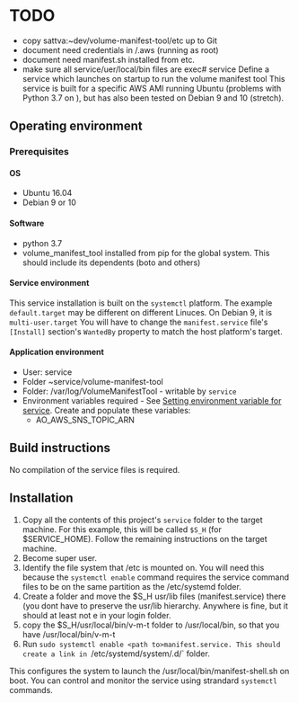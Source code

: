 # TODO
* copy sattva:~dev/volume-manifest-tool/etc up to Git
* document need credentials in /.aws (running as root)
* document need manifest.sh installed from etc.
* make sure all service/uer/local/bin files are exec# service
Define a service which launches on startup to run the volume manifest tool
This service is built for a specific AWS AMI running Ubuntu (problems with Python 3.7 on ), but has also been tested on Debian 9 and 10 (stretch).
## Operating environment
### Prerequisites
#### OS
* Ubuntu 16.04
* Debian 9 or 10
#### Software
* python 3.7
* volume_manifest_tool installed from pip for the global system. This should include its dependents (boto and others)
#### Service environment
This service installation is built on the `systemctl` platform. The example `default.target` may be different on different Linuces.  On Debian 9, it is `multi-user.target`
You will have to change the `manifest.service` file's  `[Install]` section's `WantedBy` property to match the host platform's target.
#### Application environment
* User: service
* Folder ~service/volume-manifest-tool
* Folder: /var/log/VolumeManifestTool - writable by `service`
* Environment variables required - See [Setting environment variable for service](https://serverfault.com/questions/413397/how-to-set-environment-variable-in-systemd-service). Create and populate these variables:
    * AO_AWS_SNS_TOPIC_ARN

## Build instructions
No compilation of the service files is required.
## Installation
1. Copy all the contents of this project's `service` folder  to the target machine. For this example, this will be called `$S_H` (for $SERVICE_HOME). Follow the remaining instructions on the target machine. 
1. Become super user.
1. Identify the file system that /etc is mounted on. You will need this because the `systemctl enable` command requires the service command files to be on the same partition as the /etc/systemd folder.
1. Create a folder and move the $S_H usr/lib files (manifest.service) there (you dont have to preserve the usr/lib hierarchy. Anywhere is fine, but it should at least not e in your login folder.
1. copy the $S_H/usr/local/bin/v-m-t folder to /usr/local/bin, so that you have /usr/local/bin/v-m-t
1. Run `sudo systemctl enable <path to>manifest.service. This should create a link in `/etc/systemd/system/<Install target you picked above>.d/` folder.

This configures the system to launch the  /usr/local/bin/manifest-shell.sh on boot.  You can control and monitor the service using strandard `systemctl` commands. 
